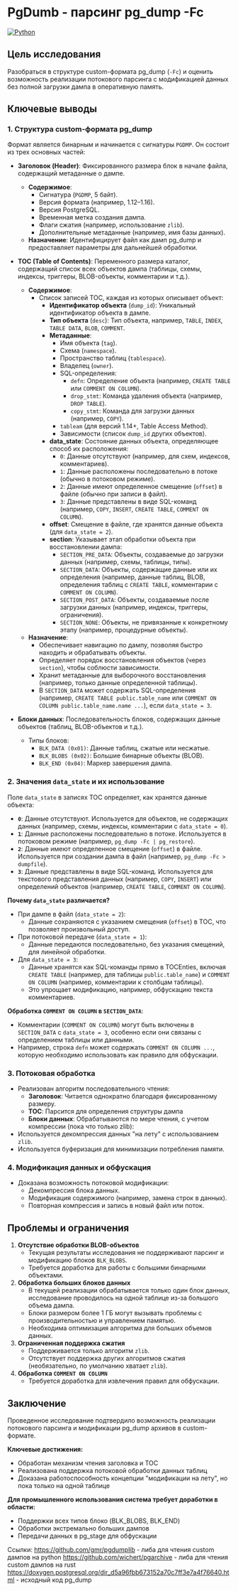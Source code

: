 # PgDumb - парсинг pg_dump -Fc

[![Python](https://img.shields.io/badge/python-3.7%2B-blue)](https://www.python.org/downloads/)

## Цель исследования  
Разобраться в структуре custom-формата pg_dump (`-Fc`) и оценить возможность реализации потокового парсинга с модификацией данных без полной загрузки дампа в оперативную память.

## Ключевые выводы

### 1. Структура custom-формата pg_dump  
Формат является бинарным и начинается с сигнатуры `PGDMP`. Он состоит из трех основных частей:  
- **Заголовок (Header)**: Фиксированного размера блок в начале файла, содержащий метаданные о дампе.  
  - **Содержимое**:  
    - Сигнатура (`PGDMP`, 5 байт).  
    - Версия формата (например, 1.12–1.16).  
    - Версия PostgreSQL.  
    - Временная метка создания дампа.  
    - Флаги сжатия (например, использование `zlib`).  
    - Дополнительные метаданные (например, имя базы данных).  
  - **Назначение**: Идентифицирует файл как дамп pg_dump и предоставляет параметры для дальнейшей обработки.  

- **TOC (Table of Contents)**: Переменного размера каталог, содержащий список всех объектов дампа (таблицы, схемы, индексы, триггеры, BLOB-объекты, комментарии и т.д.).  
  - **Содержимое**:  
    - Список записей TOC, каждая из которых описывает объект:  
      - **Идентификатор объекта** (`dump_id`): Уникальный идентификатор объекта в дампе.  
      - **Тип объекта** (`desc`): Тип объекта, например, `TABLE`, `INDEX`, `TABLE DATA`, `BLOB`, `COMMENT`.  
      - **Метаданные**:  
        - Имя объекта (`tag`).  
        - Схема (`namespace`).  
        - Пространство таблиц (`tablespace`).  
        - Владелец (`owner`).  
        - SQL-определения:  
          - `defn`: Определение объекта (например, `CREATE TABLE` или `COMMENT ON COLUMN`).  
          - `drop_stmt`: Команда удаления объекта (например, `DROP TABLE`).  
          - `copy_stmt`: Команда для загрузки данных (например, `COPY`).  
        - `tableam` (для версий 1.14+, Table Access Method).  
        - Зависимости (список `dump_id` других объектов).  
      - **data_state**: Состояние данных объекта, определяющее способ их расположения:  
        - `0`: Данные отсутствуют (например, для схем, индексов, комментариев).  
        - `1`: Данные расположены последовательно в потоке (обычно в потоковом режиме).  
        - `2`: Данные имеют определенное смещение (`offset`) в файле (обычно при записи в файл).  
        - `3`: Данные представлены в виде SQL-команд (например, `COPY`, `INSERT`, `CREATE TABLE`, `COMMENT ON COLUMN`).  
      - **offset**: Смещение в файле, где хранятся данные объекта (для `data_state = 2`).  
      - **section**: Указывает этап обработки объекта при восстановлении дампа:  
        - `SECTION_PRE_DATA`: Объекты, создаваемые до загрузки данных (например, схемы, таблицы, типы).  
        - `SECTION_DATA`: Объекты, содержащие данные или их определения (например, данные таблиц, BLOB, определения таблиц с `CREATE TABLE`, комментарии с `COMMENT ON COLUMN`).  
        - `SECTION_POST_DATA`: Объекты, создаваемые после загрузки данных (например, индексы, триггеры, ограничения).  
        - `SECTION_NONE`: Объекты, не привязанные к конкретному этапу (например, процедурные объекты).  
  - **Назначение**:  
    - Обеспечивает навигацию по дампу, позволяя быстро находить и обрабатывать объекты.  
    - Определяет порядок восстановления объектов (через `section`), чтобы соблюсти зависимости.  
    - Хранит метаданные для выборочного восстановления (например, только данные определенной таблицы).  
    - В `SECTION_DATA` может содержать SQL-определения (например, `CREATE TABLE public.table_name` или `COMMENT ON COLUMN public.table_name.name ...`), если `data_state = 3`.  

- **Блоки данных**: Последовательность блоков, содержащих данные объектов (таблиц, BLOB-объектов и т.д.).  
  - Типы блоков:  
    - `BLK_DATA (0x01)`: Данные таблиц, сжатые или несжатые.  
    - `BLK_BLOBS (0x02)`: Большие бинарные объекты (BLOB).  
    - `BLK_END (0x04)`: Маркер завершения дампа.  

### 2. Значения `data_state` и их использование  
Поле `data_state` в записях TOC определяет, как хранятся данные объекта:  
- **`0`**: Данные отсутствуют. Используется для объектов, не содержащих данных (например, схемы, индексы, комментарии с `data_state = 0`).  
- **`1`**: Данные расположены последовательно в потоке. Используется в потоковом режиме (например, `pg_dump -Fc | pg_restore`).  
- **`2`**: Данные имеют определенное смещение (`offset`) в файле. Используется при создании дампа в файл (например, `pg_dump -Fc > dumpfile`).  
- **`3`**: Данные представлены в виде SQL-команд. Используется для текстового представления данных (например, `COPY`, `INSERT`) или определений объектов (например, `CREATE TABLE`, `COMMENT ON COLUMN`).  

**Почему `data_state` различается?**  
- При дампе в файл (`data_state = 2`):  
  - Данные сохраняются с указанием смещения (`offset`) в TOC, что позволяет произвольный доступ.  
- При потоковой передаче (`data_state = 1`):  
  - Данные передаются последовательно, без указания смещений, для линейной обработки.  
- Для `data_state = 3`:  
  - Данные хранятся как SQL-команды прямо в TOCEnties, включая `CREATE TABLE` (например, для таблицы `public.table_name`) и `COMMENT ON COLUMN` (например, комментарии к столбцам таблицы).  
  - Это упрощает модификацию, например, обфускацию текста комментариев.  

**Обработка `COMMENT ON COLUMN` в `SECTION_DATA`**:  
- Комментарии (`COMMENT ON COLUMN`) могут быть включены в `SECTION_DATA` с `data_state = 3`, особенно если они связаны с определением таблицы или данными.  
- Например, строка `defn` может содержать `COMMENT ON COLUMN ...`, которую необходимо использовать как правило для обфускации.   

### 3. Потоковая обработка  
- Реализован алгоритм последовательного чтения:  
  - **Заголовок**: Читается однократно благодаря фиксированному размеру.  
  - **TOC**: Парсится для определения структуры дампа  
  - **Блоки данных**: Обрабатываются по мере чтения, с учетом компрессии (пока что только zlib):  
- Используется декомпрессия данных "на лету" с использованием `zlib`.  
- Используется буферизация для минимизации потребления памяти.  

### 4. Модификация данных и обфускация  
- Доказана возможность потоковой модификации:  
  - Декомпрессия блока данных.  
  - Модификация содержимого (например, замена строк в данных).  
  - Повторная компрессия и запись в новый файл или поток.    

## Проблемы и ограничения  
1. **Отсутствие обработки BLOB-объектов**  
   - Текущая результаты исследования не поддерживают парсинг и модификацию блоков `BLK_BLOBS`.  
   - Требуется доработка для работы с большими бинарными объектами.  
2. **Обработка больших блоков данных**
   - В текущей реализации обрабатывается только один блок данных, исследование проводилось на одной таблице из-за большого объема дампа.
   - Блоки размером более 1 ГБ могут вызывать проблемы с производительностью и управлением памятью.  
   - Необходима оптимизация алгоритма для больших объемов данных.  
3. **Ограниченная поддержка сжатия**  
   - Поддерживается только алгоритм `zlib`.  
   - Отсутствует поддержка других алгоритмов сжатия (необязательно, по умолчанию хватает `zlib`).  
4. **Обработка `COMMENT ON COLUMN`**  
   - Требуется доработка для извлечения правил для обфускации.  

## Заключение  
Проведенное исследование подтвердило возможность реализации потокового парсинга и модификации pg_dump архивов в custom-формате. 

**Ключевые достижения:**
 - Обработан механизм чтения заголовка и TOC
 - Реализована поддержка потоковой обработки данных таблиц
 - Доказана работоспособность концепции "модификации на лету", но пока только на одной таблице
 
**Для промышленного использования система требует доработки в области:**
 - Поддержки всех типов блоко (BLK_BLOBS, BLK_END)
 - Обработки экстремально больших дампов
 - Передачи данных в pg_stage для обфускации
 
Ссылки:
https://github.com/gmr/pgdumplib - либа для чтения custom дампов на python
https://github.com/wichert/pgarchive - либа для чтения custom дампов на rust
https://doxygen.postgresql.org/dir_d5a96fbb673152a70c7ff3e7a4f76640.html - исходный код pg_dump

